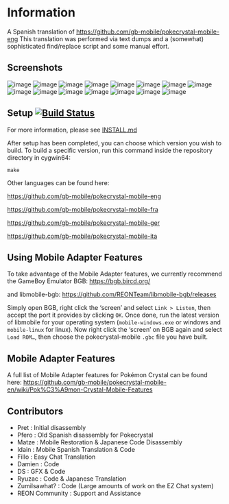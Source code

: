 # Information
A Spanish translation of https://github.com/gb-mobile/pokecrystal-mobile-eng
This translation was performed via text dumps and a (somewhat) sophisticated find/replace script and some manual effort.

## Screenshots
![image](https://github.com/user-attachments/assets/a8d32cab-626c-483a-9616-e384502c74ce)
![image](https://github.com/user-attachments/assets/a14dead5-ef9a-402b-a240-9a2083aa5834)
![image](https://github.com/user-attachments/assets/6de5a933-8478-456b-a19a-7f103770f1b8)
![image](https://github.com/user-attachments/assets/8acdc1b3-1355-4808-8c8c-ddb08eddd638)
![image](https://github.com/user-attachments/assets/63952c7c-c0a8-4331-977e-0629f6fcf0ad)
![image](https://github.com/user-attachments/assets/fefcd088-abd6-4ec4-80a2-6d6967cdeea8)
![image](https://github.com/user-attachments/assets/b620d90a-d20e-43e9-839a-d263fcaf41f2)
![image](https://github.com/user-attachments/assets/947635fa-3522-4105-9599-0af401298227)
![image](https://github.com/user-attachments/assets/10c0e429-c773-494e-a317-4f4ba8ce2fed)
![image](https://github.com/user-attachments/assets/11c7bce4-8ef1-4bc0-baf5-fd13163aaec4)
![image](https://github.com/user-attachments/assets/4e8bf2bd-b7f8-4c29-a1f7-c30a779f9ab8)
![image](https://github.com/user-attachments/assets/e0ceefce-9574-44d5-8653-c94dfc096a39)
![image](https://github.com/user-attachments/assets/b65e97de-6269-4932-b9b2-4379a8d2ece4)
![image](https://github.com/user-attachments/assets/663f7e04-83d5-408d-9ab9-e89932ed9762)
![image](https://github.com/user-attachments/assets/cef76ebb-5d31-4135-8ec2-69977f86f777)


## Setup [![Build Status][ci-badge]][ci]

For more information, please see [INSTALL.md](INSTALL.md)

After setup has been completed, you can choose which version you wish to build.
To build a specific version, run this command inside the repository directory in cygwin64:

`make`


Other languages can be found here:

https://github.com/gb-mobile/pokecrystal-mobile-eng

https://github.com/gb-mobile/pokecrystal-mobile-fra

https://github.com/gb-mobile/pokecrystal-mobile-ger

https://github.com/gb-mobile/pokecrystal-mobile-ita

## Using Mobile Adapter Features

To take advantage of the Mobile Adapter features, we currently recommend the GameBoy Emulator BGB:
https://bgb.bircd.org/

and libmobile-bgb:
https://github.com/REONTeam/libmobile-bgb/releases

Simply open BGB, right click the ‘screen’ and select `Link > Listen`, then accept the port it provides by clicking `OK`.
Once done, run the latest version of libmobile for your operating system (`mobile-windows.exe` or windows and `mobile-linux` for linux).
Now right click the ‘screen’ on BGB again and select `Load ROM…`, then choose the pokecrystal-mobile `.gbc` file you have built.

## Mobile Adapter Features

A full list of Mobile Adapter features for Pokémon Crystal can be found here:
https://github.com/gb-mobile/pokecrystal-mobile-en/wiki/Pok%C3%A9mon-Crystal-Mobile-Features

## Contributors

- Pret           : Initial disassembly
- Pfero          : Old Spanish disassembly for Pokecrystal
- Matze          : Mobile Restoration & Japanese Code Disassembly
- Idain          : Mobile Spanish Translation & Code
- Fillo			 : Easy Chat Translation
- Damien         : Code
- DS             : GFX & Code
- Ryuzac         : Code & Japanese Translation
- Zumilsawhat?   : Code (Large amounts of work on the EZ Chat system)
- REON Community : Support and Assistance

[ci]: https://github.com/pret/pokecrystal/actions
[ci-badge]: https://github.com/pret/pokecrystal/actions/workflows/main.yml/badge.svg
